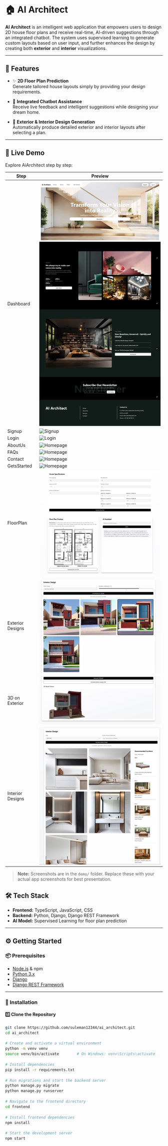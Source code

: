 # 🏠 AI Architect

**AI Architect** is an intelligent web application that empowers users to design 2D house floor plans and receive real-time, AI-driven suggestions through an integrated chatbot. The system uses supervised learning to generate custom layouts based on user input, and further enhances the design by creating both **exterior** and **interior** visualizations.

---

## 🚀 Features

- ✨ **2D Floor Plan Prediction**  
  Generate tailored house layouts simply by providing your design requirements.

- 💬 **Integrated Chatbot Assistance**  
  Receive live feedback and intelligent suggestions while designing your dream home.

- 🏡 **Exterior & Interior Design Generation**  
  Automatically produce detailed exterior and interior layouts after selecting a plan.

---
## 🚀 Live Demo

Explore AiArchitect step by step:

| Step                      | Preview                                                |
|---------------------------|--------------------------------------------------------|
| Dashboard                 | ![Dashboard](demo/home.png)                        | 
| Signup                    | ![Signup](demo/signup.jpg)                             |
| Login                     | ![Login](demo/login.jpg)                               |
| AboutUs                   | ![Homepage](demo/about.jpg)                            |
| FAQs                      | ![Homepage](demo/faqs.jpg)                             |
| Contact                   | ![Homepage](demo/contect.jpg)                          |
| GetsStarted               | ![Homepage](demo/getssstarted.png)                     |
| FloorPlan                 | ![Homepage](demo/floorplan.jpg)                        |
| Exterior Designs          | ![Exterior](demo/exterior.jpg)                         |
| 3D on Exterior            | ![3D Generation](demo/3d.jpg)                          |
| Interior Designs          | ![Interior Designs](demo/interior.jpg)                 |

> **Note:** Screenshots are in the `demo/` folder. Replace these with your actual app screenshots for best presentation.

## 🛠 Tech Stack

- **Frontend:** TypeScript, JavaScript, CSS  
- **Backend:** Python, Django, Django REST Framework  
- **AI Model:** Supervised Learning for floor plan prediction

---

## ⚙️ Getting Started

### 📦 Prerequisites

- [Node.js](https://nodejs.org/) & npm
- [Python 3.x](https://www.python.org/)
- [Django](https://www.djangoproject.com/)
- [Django REST Framework](https://www.django-rest-framework.org/)

---

### 📁 Installation

#### 1️⃣ Clone the Repository

```bash
git clone https://github.com/suleman12344/ai_architect.git
cd ai_architect

# Create and activate a virtual environment
python -m venv venv
source venv/bin/activate        # On Windows: venv\Scripts\activate

# Install dependencies
pip install -r requirements.txt

# Run migrations and start the backend server
python manage.py migrate
python manage.py runserver

# Navigate to the frontend directory
cd frontend

# Install frontend dependencies
npm install

# Start the development server
npm start



